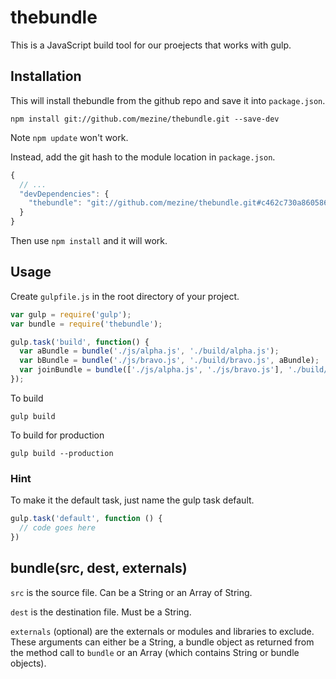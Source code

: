 # thebundle

This is a JavaScript build tool for our proejects that works with gulp.

## Installation

This will install thebundle from the github repo and save it into `package.json`.

```
npm install git://github.com/mezine/thebundle.git --save-dev
```

Note `npm update` won't work.

Instead, add the git hash to the module location in `package.json`.

```javascript
{
  // ...
  "devDependencies": {
    "thebundle": "git://github.com/mezine/thebundle.git#c462c730a8605861ff84379d7cb2870ec7a0cc1a"
  }
}
```

Then use `npm install` and it will work.

## Usage

Create `gulpfile.js` in the root directory of your project.


```javascript
var gulp = require('gulp');
var bundle = require('thebundle');

gulp.task('build', function() {
  var aBundle = bundle('./js/alpha.js', './build/alpha.js');
  var bBundle = bundle('./js/bravo.js', './build/bravo.js', aBundle);
  var joinBundle = bundle(['./js/alpha.js', './js/bravo.js'], './build/join.js', aBundle);
});
```

To build

```
gulp build
```

To build for production

```
gulp build --production
```


### Hint

To make it the default task, just name the gulp task default.

```javascript
gulp.task('default', function () {
  // code goes here
})
```

## bundle(src, dest, externals)

`src` is the source file. Can be a String or an Array of String.

`dest` is the destination file. Must be a String.

`externals` (optional) are the externals or modules and libraries to exclude. These arguments can either be a String, a bundle object as returned from the method call to `bundle` or an Array (which contains String or bundle objects).